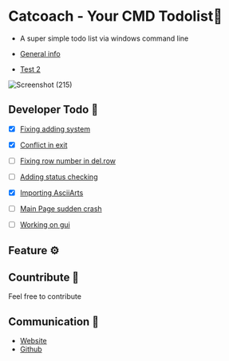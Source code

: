 # Catcoach - Your CMD Todolist📑
* A super simple todo list via windows command line



* [General info](#general-info)
* [Test 2](gdfgdffr)

![Screenshot (215)](https://github.com/Ptavangar/Catcoach/assets/89109558/d619dae5-0c5a-483f-b104-3b80c4e451f4)

## Developer Todo 📝
- [x] [Fixing adding system]()
- [x] [Conflict in exit]()
- [ ] [Fixing row number in del.row]()
- [ ] [Adding status checking]()
- [x] [Importing AsciiArts]()
- [ ] [Main Page sudden crash]()
- [ ] [Working on gui]()


## Feature ⚙


## Countribute 🤝
Feel free to contribute

## Communication 💌
* [Website](https://www.pariya-tavangar.ir)
* [Github](https://github.com/Ptavangar)
